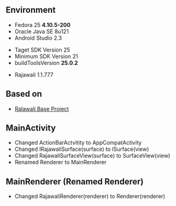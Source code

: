 ## Environment
* Fedora 25 **4.10.5-200**
* Oracle Java SE 8u121
* Android Studio 2.3
 - Taget SDK Version 25
 - Minimum SDK Version 21
 - buildToolsVersion **25.0.2**
* Rajawali 1.1.777

## Based on
* [Ralawali Base Project](http://www.clintonmedbery.com/basic-rajawali3d-tutorial-for-android/)

## MainActivity
* Changed ActionBarActvitity to AppCompatActivity
* Changed IRajawaliSurface(surface) to ISurface(view)
* Changed RajawaliSurfaceView(surface) to SurfaceView(view)
* Renamed Renderer to MainRenderer

## MainRenderer (Renamed Renderer)
* Changed RajawaliRenderer(renderer) to Renderer(renderer)
